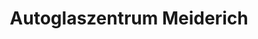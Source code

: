 ---
title: "Autoglaszentrum Meiderich"
url: /duisburg/autoglaszentrum-meiderich/
shop: Autowerkstatt
---